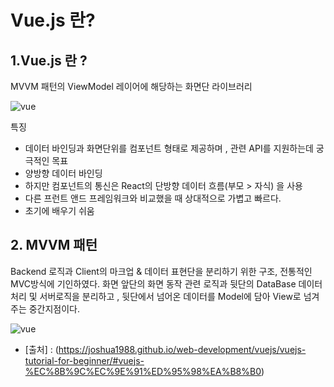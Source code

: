 # Vue.js 란?

## 1.Vue.js 란 ?

MVVM 패턴의 ViewModel 레이어에 해당하는 화면단 라이브러리

![vue](https://joshua1988.github.io/images/posts/web/vuejs/view-model.png)

특징

- 데이터 바인딩과 화면단위를 컴포넌트 형태로 제공하며 , 관련 API를 지원하는데 궁극적인 목표
- 양방향 데이터 바인딩
- 하지만 컴포넌트의 통신은 React의 단방향 데이터 흐름(부모 > 자식) 을 사용
- 다른 프런트 앤드 프레임워크와 비교했을 때 상대적으로 가볍고 빠르다.
- 초기에 배우기 쉬움

## 2. MVVM 패턴

Backend 로직과 Client의 마크업 & 데이터 표현단을 분리하기 위한 구조,
전통적인 MVC방식에 기인하였다.
화면 앞단의 화면 동작 관련 로직과 뒷단의 DataBase 데이터 처리 및 서버로직을 분리하고 , 뒷단에서 넘어온 데이터를 Model에 담아 View로 넘겨주는 중간지점이다.

![vue](https://joshua1988.github.io/images/posts/web/vuejs/mvvm-pattern.png)

- [출처] : (https://joshua1988.github.io/web-development/vuejs/vuejs-tutorial-for-beginner/#vuejs-%EC%8B%9C%EC%9E%91%ED%95%98%EA%B8%B0)
